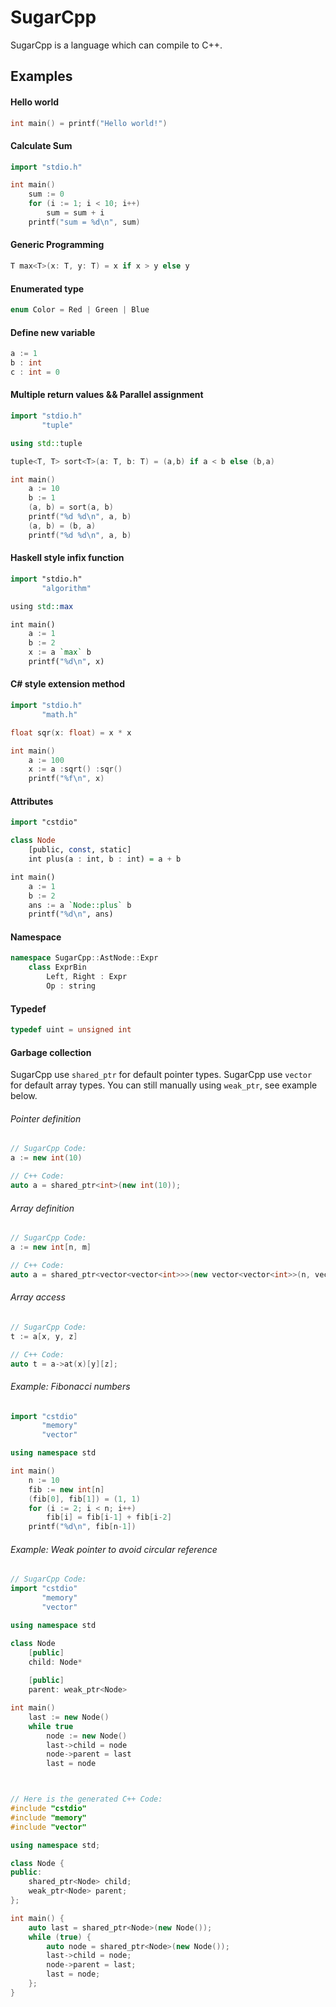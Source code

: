 # SugarCpp
SugarCpp is a language which can compile to C++.

## Examples

#### Hello world
```c++
int main() = printf("Hello world!") 
``` 

#### Calculate Sum
```c++
import "stdio.h"

int main()
    sum := 0
    for (i := 1; i < 10; i++)
        sum = sum + i
    printf("sum = %d\n", sum)
```

#### Generic Programming
```c++
T max<T>(x: T, y: T) = x if x > y else y
```

#### Enumerated type
```c++
enum Color = Red | Green | Blue
```

#### Define new variable
```c++
a := 1
b : int
c : int = 0
```

#### Multiple return values​​ && Parallel assignment
```c++
import "stdio.h"
       "tuple"

using std::tuple

tuple<T, T> sort<T>(a: T, b: T) = (a,b) if a < b else (b,a)

int main()
	a := 10
	b := 1
    (a, b) = sort(a, b)
    printf("%d %d\n", a, b)
    (a, b) = (b, a)
    printf("%d %d\n", a, b)
```

#### Haskell style infix function
```haskell
import "stdio.h"
       "algorithm"

using std::max

int main()
    a := 1
    b := 2
    x := a `max` b
    printf("%d\n", x)
``` 

#### C# style extension method
```c++
import "stdio.h"
       "math.h"

float sqr(x: float) = x * x

int main()
    a := 100
    x := a :sqrt() :sqr()
    printf("%f\n", x)
```

#### Attributes
```haskell
import "cstdio"

class Node
    [public, const, static]
    int plus(a : int, b : int) = a + b

int main()
    a := 1
    b := 2
    ans := a `Node::plus` b
    printf("%d\n", ans)
```

#### Namespace
```c++
namespace SugarCpp::AstNode::Expr
    class ExprBin
        Left, Right : Expr
        Op : string
```

#### Typedef
```c++
typedef uint = unsigned int
```

#### Garbage collection
SugarCpp use `shared_ptr` for default pointer types.
SugarCpp use `vector` for default array types.
You can still manually using `weak_ptr`, see example below.

###### Pointer definition

```c++
// SugarCpp Code:
a := new int(10)

// C++ Code:
auto a = shared_ptr<int>(new int(10));
```

###### Array definition
```c++
// SugarCpp Code:
a := new int[n, m]

// C++ Code:
auto a = shared_ptr<vector<vector<int>>>(new vector<vector<int>>(n, vector<int>(m)));
```

###### Array access
```c++
// SugarCpp Code:
t := a[x, y, z]

// C++ Code:
auto t = a->at(x)[y][z];
```

###### Example: Fibonacci numbers
```c++
import "cstdio"
       "memory"
       "vector"

using namespace std

int main()
    n := 10
    fib := new int[n]
    (fib[0], fib[1]) = (1, 1)
    for (i := 2; i < n; i++)
        fib[i] = fib[i-1] + fib[i-2]
    printf("%d\n", fib[n-1])
```

###### Example: Weak pointer to avoid circular reference
```c++
// SugarCpp Code:
import "cstdio"
       "memory"
       "vector"

using namespace std

class Node
    [public]
    child: Node*
    
    [public]
    parent: weak_ptr<Node>

int main()
    last := new Node()
    while true
        node := new Node()
        last->child = node
        node->parent = last
        last = node



// Here is the generated C++ Code:
#include "cstdio"
#include "memory"
#include "vector"

using namespace std;

class Node {
public:
    shared_ptr<Node> child;
    weak_ptr<Node> parent;
};

int main() {
    auto last = shared_ptr<Node>(new Node());
    while (true) {
        auto node = shared_ptr<Node>(new Node());
        last->child = node;
        node->parent = last;
        last = node;
    };
}
```
